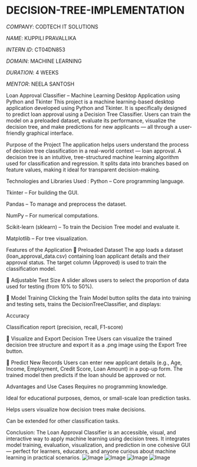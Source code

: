 # DECISION-TREE-IMPLEMENTATION
*COMPANY*: CODTECH IT SOLUTIONS

*NAME*: KUPPILI PRAVALLIKA

*INTERN ID*: CT04DN853

*DOMAIN*: MACHINE LEARNING

*DURATION*: 4 WEEKS

*MENTOR*: NEELA SANTOSH

Loan Approval Classifier – Machine Learning Desktop Application using Python and Tkinter
This project is a machine learning-based desktop application developed using Python and Tkinter. It is specifically designed to predict loan approval using a Decision Tree Classifier. Users can train the model on a preloaded dataset, evaluate its performance, visualize the decision tree, and make predictions for new applicants — all through a user-friendly graphical interface.

Purpose of the Project
The application helps users understand the process of decision tree classification in a real-world context — loan approval. A decision tree is an intuitive, tree-structured machine learning algorithm used for classification and regression. It splits data into branches based on feature values, making it ideal for transparent decision-making.

Technologies and Libraries Used :
Python – Core programming language.

Tkinter – For building the GUI.

Pandas – To manage and preprocess the dataset.

NumPy – For numerical computations.

Scikit-learn (sklearn) – To train the Decision Tree model and evaluate it.

Matplotlib – For tree visualization.

Features of the Application
🔹 Preloaded Dataset
The app loads a dataset (loan_approval_data.csv) containing loan applicant details and their approval status. The target column (Approved) is used to train the classification model.

🔹 Adjustable Test Size
A slider allows users to select the proportion of data used for testing (from 10% to 50%).

🔹 Model Training
Clicking the Train Model button splits the data into training and testing sets, trains the DecisionTreeClassifier, and displays:

Accuracy

Classification report (precision, recall, F1-score)

🔹 Visualize and Export Decision Tree
Users can visualize the trained decision tree structure and export it as a .png image using the Export Tree button.

🔹 Predict New Records
Users can enter new applicant details (e.g., Age, Income, Employment, Credit Score, Loan Amount) in a pop-up form. The trained model then predicts if the loan should be approved or not.

Advantages and Use Cases
Requires no programming knowledge.

Ideal for educational purposes, demos, or small-scale loan prediction tasks.

Helps users visualize how decision trees make decisions.

Can be extended for other classification tasks.

Conclusion: 
The Loan Approval Classifier is an accessible, visual, and interactive way to apply machine learning using decision trees. It integrates model training, evaluation, visualization, and prediction in one cohesive GUI — perfect for learners, educators, and anyone curious about machine learning in practical scenarios.
![Image](https://github.com/user-attachments/assets/f9780140-822e-43ca-a39d-222adfa08f20)
![Image](https://github.com/user-attachments/assets/3d6c3a1e-6f25-4923-a855-578474cb9e99)
![Image](https://github.com/user-attachments/assets/f573d1db-7485-4ab3-87f5-dc52b4b3c2c3)
![Image](https://github.com/user-attachments/assets/77bef8ec-a76d-4c9c-a148-9c35d48a291e)
